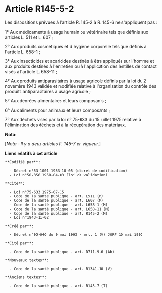 # Article R145-5-2

Les dispositions prévues à l'article R. 145-2 à R. 145-6 ne s'appliquent pas :

1° Aux médicaments à usage humain ou vétérinaire tels que définis aux articles L. 511 et L. 607 ;

2° Aux produits cosmétiques et d'hygiène corporelle tels que définis à l'article L. 658-1 ;

3° Aux insecticides et acaricides destinés à être appliqués sur l'homme et aux produits destinés à l'entretien ou à
l'application des lentilles de contact visés à l'article L. 658-11 ;

4° Aux produits antiparasitaires à usage agricole définis par la loi du 2 novembre 1943 validée et modifiée relative à
l'organisation du contrôle des produits antiparasitaires à usage agricole ;

5° Aux denrées alimentaires et leurs composants ;

6° Aux aliments pour animaux et leurs composants ;

7° Aux déchets visés par la loi n° 75-633 du 15 juillet 1975 relative à l'élimination des déchets et à la récupération des
matériaux.

**Nota:**

[*Nota - Il y a deux articles R. 145-7 en vigueur.*]

**Liens relatifs à cet article**

	**Codifié par**:

	  - Décret n°53-1001 1953-10-05 (décret de codification)
	  - Loi n°58-356 1958-04-03 (loi de validation)

	**Cite**:

	  - Loi n°75-633 1975-07-15
	  - Code de la santé publique - art. L511 (M)
	  - Code de la santé publique - art. L607 (M)
	  - Code de la santé publique - art. L658-1 (M)
	  - Code de la santé publique - art. L658-11 (M)
	  - Code de la santé publique - art. R145-2 (M)
	  - Loi n°1943-11-02

	**Créé par**:

	  - Décret n°95-646 du 9 mai 1995 - art. 1 (V) JORF 10 mai 1995

	**Cité par**:

	  - Code de la santé publique - art. D711-9-6 (Ab)

	**Nouveaux textes**:

	  - Code de la santé publique - art. R1341-10 (V)

	**Anciens textes**:

	  - Code de la santé publique - art. R145-7 (T)
